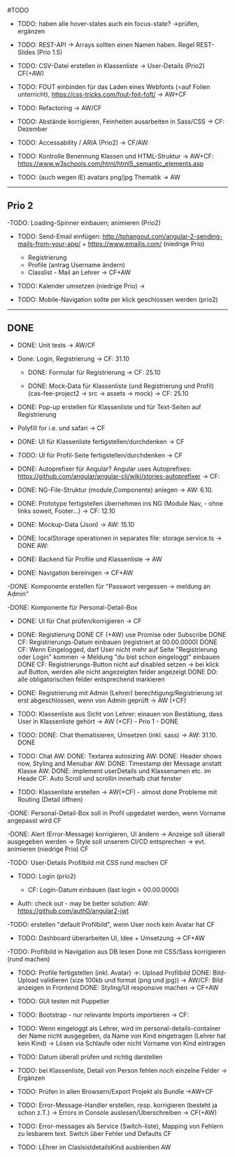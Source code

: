 #TODO
- TODO: haben alle hover-states auch ein focus-state? ->prüfen, ergänzen

- TODO: REST-API -> Arrays sollten einen Namen haben.
Regel REST-Slides (Prio 1.5)

- TODO: CSV-Datei erstellen in Klassenliste -> User-Details
(Prio2)
CF(+AW)
  
- TODO: FOUT einbinden für das Laden eines Webfonts (=auf Folien unterricht), https://css-tricks.com/fout-foit-foft/
-> AW+CF 

- TODO: Refactoring
-> AW/CF

- TODO: Abstände korrigieren, Feinheiten ausarbeiten in Sass/CSS
-> CF: Dezember

- TODO: Accessability / ARIA 
(Prio2)
-> CF/AW:

- TODO: Kontrolle Benennung Klassen und HTML-Struktur
-> AW+CF:
https://www.w3schools.com/html/html5_semantic_elements.asp

- TODO: (auch wegen IE)  avatars png/jpg Thematik
-> AW

--------------------------------------------------------------------------------
Prio 2
-------------------------------------------------------------------------------

  
-TODO: Loading-Spinner einbauen; animieren (Prio2)

- TODO: Send-Email einfügen: http://tphangout.com/angular-2-sending-mails-from-your-app/ + https://www.emailjs.com/
(niedrige Prio)
  - Registrierung
  - Profile (antrag Username ändern)
  - Classlist - Mail an Lehrer
  -> CF+AW

- TODO: Kalender umsetzen (niedrige Prio)
-> 
 
- TODO: Mobile-Navigation sollte per klick geschlossen werden (prio2)

 
--------------------------------------------------------------------------------
DONE
-------------------------------------------------------------------------------

- DONE: Unit tests
-> AW/CF

- Done: Login, Registrierung
-> CF: 31.10
  - DONE: Formular für Registrierung
  -> CF: 25.10
  
  - DONE: Mock-Data für Klassenliste (und Registrierung und Profil)
  (cas-fee-project2 -> src -> assets -> mock)
    -> CF: 25.10
 
 - DONE: Pop-up erstellen für Klassenliste und für Text-Seiten auf Registrierung
  - Polyfill for i.e. und safari
 -> CF
 
 - DONE: UI für Klassenliste fertigstellen/durchdenken
  -> CF
  
 - TODO: UI für Profil-Seite fertigstellen/durchdenken
  -> CF
  
- DONE: Autoprefixer für Angular?
  Angular uses Autoprefixes: https://github.com/angular/angular-cli/wiki/stories-autoprefixer
-> CF:

- DONE: NG-File-Struktur (module,Componente) anlegen
-> AW: 6.10.

- DONE: Prototype fertigstellen übernehmen ins NG (Module Nav, - ohne links soweit, Footer...)
-> CF: 12.10

- DONE: Mockup-Data (Json)
-> AW: 15.10

- DONE: localStorage operationen in separates file: storage.service.ts
-> DONE AW:

- DONE: Backend für Profile und Klassenliste
-> AW

- DONE: Navigation bereinigen
-> CF+AW

-DONE: Komponente erstellen für "Passwort vergessen -> meldung an Admin"

-DONE: Komponente für Personal-Detail-Box

- DONE: UI für Chat prüfen/korrigieren
-> CF

- DONE: Registierung
    DONE CF (+AW) use Promise oder Subscribe
    DONE CF: Registrierungs-Datum einbauen (registriert at 00.00.0000)
    DONE CF: Wenn Eingelogged, darf User nicht mehr auf Seite "Registrierung oder Login" kommen -> Meldung "du bist schon eingeloggt" einbauen
    DONE CF: Registrierungs-Button nicht auf disabled setzen -> bei klick auf Button, werden alle nicht angezeigten felder angezeigt
    DONE DO: alle obligatorischen felder entsprechend markieren

- DONE: Registrierung mit Admin (Lehrer) berechtigung/Registrierung ist erst abgeschlossen, wenn von Admin geprüft
-> AW (+CF)


- TODO: Klassenliste aus Sicht von Lehrer: einauen von Bestätiung, dass User in Klassenliste gehört
-> AW (+CF) - Prio 1 - DONE

 - TODO: DONE: Chat thematisieren, Umsetzen (inkl. sass)
 -> AW: 31.10. DONE
 
 - TODO:  Chat
     AW: DONE: Textarea autosizing
     AW: DONE: Header shows now, Styling and Menubar
     AW: DONE: Timestamp der Message anstatt Klasse
     AW: DONE: implement userDetails und Klassenamen  etc. im Heade
     CF: Auto Scroll und scrollin innerhalb chat fenster 

- TODO: Klassenliste erstellen
-> AW(+CF) - almost done
  Probleme mit Routing (Detail öffnen)

-DONE: Personal-Detail-Box soll in Profil upgedatet werden, wenn Vorname angepasst wird
CF

-DONE: Alert (Error-Message) korrigieren, UI ändern
  -> Anzeige soll überall ausgegeben werden
  -> Style soll unserem CI/CD entsprechen
  -> evt. animieren (niedrige Prio)
  CF

-TODO: User-Details Profilbild mit CSS rund machen
CF

- TODO: Login
(prio2)
    - CF: Login-Datum einbauen (last login = 00.00.0000)

- Auth: check out - may be better solution:
    AW: https://github.com/auth0/angular2-jwt 


-TODO: erstellen "default Profilbild", wenn User noch kein Avatar hat
CF

- TODO: Dashboard überarbeiten UI, Idee + Umsetzung
-> CF+AW

-TODO: Profilbild in Navigation aus DB lesen
  Done mit CSS/Sass korrigieren (rund machen)

- TODO: Profile fertigstellen (inkl. Avatar)
  ->: Upload Profilbild
    DONE: Bild-Upload validieren (size 100kb und format (png und jpg))
    -> AW/CF: Bild anzeigen in Frontend
    DONE: Styling/UI responsive machen 
    -> CF+AW
    
- TODO: GUI testen mit Puppetier

- TODO: Bootstrap - nur relevante Imports importieren
-> CF: 

- TODO: Wenn eingeloggt als Lehrer, wird im personal-details-container der Name nicht ausgegeben, da Name von Kind eingetragen (Lehrer hat kein Kind)
  -> Lösen via Schlaufe oder nicht Vorname von Kind eintragen

- TODO: Datum überall prüfen und richtig darstellen

- TODO: bei Klassenliste, Detail von Person fehlen noch einzelne Felder -> Ergänzen

- TODO: Prüfen in allen Browsern/Export Projekt als Bundle
 ->AW+CF


 - TODO: Error-Message-Handler erstellen, resp. korrigieren (besteht ja schon z.T.)
 -> Errors in Console auslesen/Überschreiben
 -> CF(+AW)

- TODO: Error-messages als Service (Switch-liste), 
Mapping von Fehlern zu lesbarem text. Switch über Fehler und Defaults
CF

- TODO: LEhrer im ClaslsistdetailsKind ausblenben
AW
